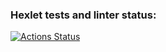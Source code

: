 ### Hexlet tests and linter status:
[![Actions Status](https://github.com/vadim-gusak/python-project-83/workflows/hexlet-check/badge.svg)](https://github.com/vadim-gusak/python-project-83/actions)